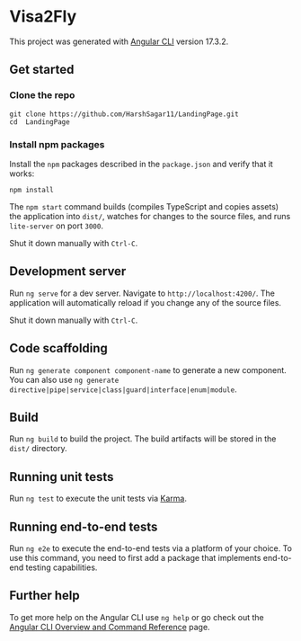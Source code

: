 # Visa2Fly

This project was generated with [Angular CLI](https://github.com/angular/angular-cli) version 17.3.2.

## Get started

### Clone the repo

```shell
git clone https://github.com/HarshSagar11/LandingPage.git
cd  LandingPage
```

### Install npm packages

Install the `npm` packages described in the `package.json` and verify that it works:

```shell
npm install
```

The `npm start` command builds (compiles TypeScript and copies assets) the application into `dist/`, watches for changes to the source files, and runs `lite-server` on port `3000`.

Shut it down manually with `Ctrl-C`.


## Development server

Run `ng serve` for a dev server. Navigate to `http://localhost:4200/`. The application will automatically reload if you change any of the source files.

Shut it down manually with `Ctrl-C`.

## Code scaffolding

Run `ng generate component component-name` to generate a new component. You can also use `ng generate directive|pipe|service|class|guard|interface|enum|module`.

## Build

Run `ng build` to build the project. The build artifacts will be stored in the `dist/` directory.

## Running unit tests

Run `ng test` to execute the unit tests via [Karma](https://karma-runner.github.io).

## Running end-to-end tests

Run `ng e2e` to execute the end-to-end tests via a platform of your choice. To use this command, you need to first add a package that implements end-to-end testing capabilities.

## Further help

To get more help on the Angular CLI use `ng help` or go check out the [Angular CLI Overview and Command Reference](https://angular.io/cli) page.
